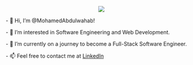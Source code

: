 <p align="center">
  <img src="http://github-readme-streak-stats.herokuapp.com?user=MohamedAbdulwahab&theme=dark"/>
</p>


<p align="left"> </p>
<p align="left"> - 👋 Hi, I’m @MohamedAbdulwahab! </p>
<p align="left"> - 👀 I’m interested in Software Engineering and Web Development. </p>
<p align="left"> - 🌱 I’m currently on a journey to become a Full-Stack Software Engineer. </p>
<p align="left"> - 📫 Feel free to contact me at <a href="https://www.linkedin.com/in/iammohamedabdulwahab/">LinkedIn</a></p>

  
<!---
MohamedAbdulwahab/MohamedAbdulwahab is a ✨ special ✨ repository because its `README.md` (this file) appears on your GitHub profile.
You can click the Preview link to take a look at your changes.
--->
